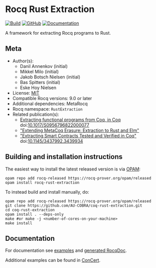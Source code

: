 # Rocq Rust Extraction
[![Build](https://github.com/AU-COBRA/coq-rust-extraction/actions/workflows/build.yml/badge.svg)](https://github.com/AU-COBRA/coq-rust-extraction/actions/workflows/build.yml)
[![GitHub](https://img.shields.io/github/license/AU-COBRA/coq-rust-extraction)](https://github.com/AU-COBRA/coq-rust-extraction/blob/master/LICENSE)
[![Documentation](https://img.shields.io/github/deployments/au-cobra/coq-rust-extraction/github-pages?label=docs)](https://au-cobra.github.io/coq-rust-extraction/)


A framework for extracting Rocq programs to Rust.

## Meta

- Author(s):
  - Danil Annenkov (initial)
  - Mikkel Milo (initial)
  - Jakob Botsch Nielsen (initial)
  - Bas Spitters (initial)
  - Eske Hoy Nielsen
- License: [MIT](LICENSE)
- Compatible Rocq versions: 9.0 or later
- Additional dependencies: MetaRocq
- Rocq namespace: `RustExtraction`
- Related publication(s):
  - [Extracting functional programs from Coq, in Coq](https://arxiv.org/abs/2108.02995) doi:[10.1017/S0956796822000077](https://doi.org/10.1017/S0956796822000077)
  - ["Extending MetaCoq Erasure: Extraction to Rust and Elm"](https://dannenkov.me/papers/extraction-rust-elm-coq-workshop2021.pdf)
  - ["Extracting Smart Contracts Tested and Verified in Coq"](https://arxiv.org/abs/2012.09138) doi:[10.1145/3437992.3439934](https://doi.org/10.1145/3437992.3439934)

## Building and installation instructions

The easiest way to install the latest released version is via [OPAM](https://opam.ocaml.org/doc/Install.html):

```shell
opam repo add rocq-released https://rocq-prover.org/opam/released
opam install rocq-rust-extraction
```

To instead build and install manually, do:

```shell
opam repo add rocq-released https://rocq-prover.org/opam/released
git clone https://github.com/AU-COBRA/coq-rust-extraction.git
cd coq-rust-extraction
opam install . --deps-only
make #or make -j <number-of-cores-on-your-machine>
make install
```

## Documentation

For documentation see [examples](/tests/theories/) and [generated RocqDoc](https://au-cobra.github.io/coq-rust-extraction/).

Additional examples can be found in [ConCert](https://github.com/AU-COBRA/ConCert).
